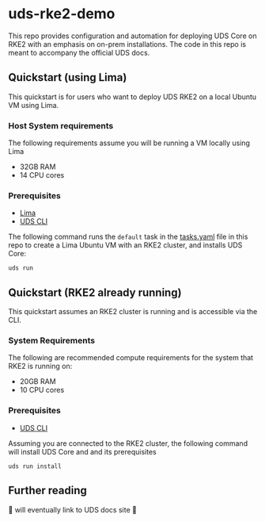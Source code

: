# uds-rke2-demo

This repo provides configuration and automation for deploying UDS Core on RKE2 with an emphasis on on-prem installations. The code in this repo is meant to accompany the official UDS docs.


## Quickstart (using Lima)

This quickstart is for users who want to deploy UDS RKE2 on a local Ubuntu VM using Lima.

### Host System requirements

The following requirements assume you will be running a VM locally using Lima

- 32GB RAM
- 14 CPU cores


### Prerequisites

- [Lima](https://lima-vm.io/docs/installation/)
- [UDS CLI](https://github.com/defenseunicorns/uds-cli/tree/main?tab=readme-ov-file#install)


The following command runs the `default` task in the [tasks.yaml](https://github.com/defenseunicorns/uds-rke2-demo/blob/main/tasks.yaml) file in this repo to create a Lima Ubuntu VM with an RKE2 cluster, and installs UDS Core:

```
uds run
```


## Quickstart (RKE2 already running)

This quickstart assumes an RKE2 cluster is running and is accessible via the CLI.

### System Requirements

The following are recommended compute requirements for the system that RKE2 is running on:

- 20GB RAM
- 10 CPU cores

### Prerequisites

- [UDS CLI](https://github.com/defenseunicorns/uds-cli/tree/main?tab=readme-ov-file#install)

Assuming you are connected to the RKE2 cluster, the following command will install UDS Core and and its prerequisites

```
uds run install
```

## Further reading

:construction: will eventually link to UDS docs site :construction:
